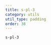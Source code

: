 ```yaml
---
title: s-pl-3
category: utils
util_type: padding
order: 38
---
```

<div class="s-pl-3">
  <code>s-pl-3</code>
</div>